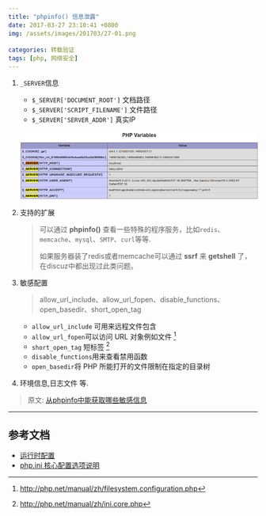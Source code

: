 ```yaml
---
title: "phpinfo() 信息泄露"
date: 2017-03-27 23:10:41 +0800
img: /assets/images/201703/27-01.png

categories: 转载验证
tags: [php, 网络安全]
---
```


1. `_SERVER`信息

    - `$_SERVER['DOCUMENT_ROOT']` 文档路径
    - `$_SERVER['SCRIPT_FILENAME']` 文件路径
    - `$_SERVER['SERVER_ADDR']` 真实IP

    ![phpinfo server](/assets/images/201703/27-01.png)

2. 支持的扩展

    >可以通过 **phpinfo()** 查看一些特殊的程序服务，比如`redis`、`memcache`、`mysql`、`SMTP`、`curl`等等.
    >
    >如果服务器装了redis或者memcache可以通过 **ssrf** 来 **getshell** 了，在discuz中都出现过此类问题。

3. 敏感配置

    > allow_url_include、allow_url_fopen、disable_functions、open_basedir、short_open_tag

    - `allow_url_include` 可用来远程文件包含
    - `allow_url_fopen`可以访问 URL 对象例如文件 [^1]
    - `short_open_tag` 短标签 [^2]
    - `disable_functions`用来查看禁用函数
    - `open_basedir`将 PHP 所能打开的文件限制在指定的目录树

4. 环境信息,日志文件 等.


> 原文: [从phpinfo中能获取哪些敏感信息](http://www.am0s.com/penetration/322.html)

---
## 参考文档
- [运行时配置](http://php.net/manual/zh/filesystem.configuration.php)
- [php.ini 核心配置选项说明](http://php.net/manual/zh/ini.core.php)


[^1]: http://php.net/manual/zh/filesystem.configuration.php
[^2]: http://php.net/manual/zh/ini.core.php
